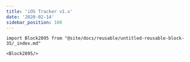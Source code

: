 ```yaml
---
title: 'iOS Tracker v1.x'
date: '2020-02-14'
sidebar_position: 100
---
```


```mdx-code-block
import Block2895 from "@site/docs/reusable/untitled-reusable-block-35/_index.md"

<Block2895/>
```
